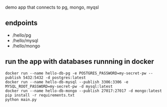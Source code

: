demo app that connects to pg, mongo, myqsl

## endpoints
- /hello/pg
- /hello/mysql
- /hello/mongo

## run the app with databases runnning in docker

```
docker run --name hello-db-pg -e POSTGRES_PASSWORD=my-secret-pw --publish 5432:5432 -d postgres:latest
docker run --name hello-db-mysql --publish 3306:3306 -e MYSQL_ROOT_PASSWORD=my-secret-pw -d mysql:latest
docker run --name hello-db-mongo --publish 27017:27017 -d mongo:latest
pip install -r requirements.txt 
python main.py
```